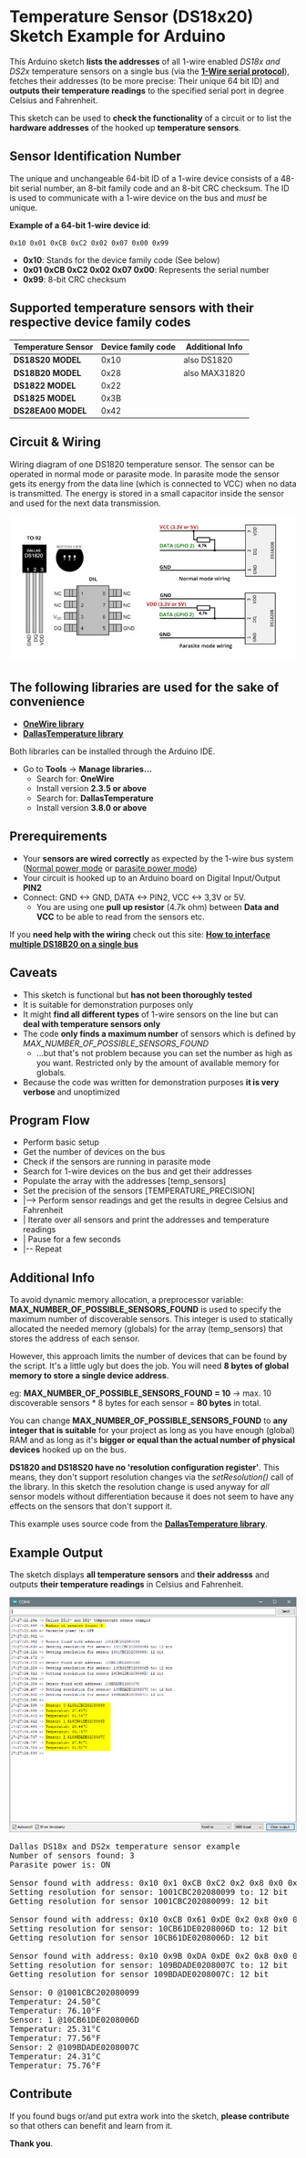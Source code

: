 # Temperature Sensor (DS18x20) Sketch Example for Arduino

This Arduino sketch **lists the addresses** of all 1-wire enabled *DS18x and DS2x* temperature sensors on a single bus (via the [**1-Wire serial protocol**](https://en.wikipedia.org/wiki/1-Wire "1-Wire serial protocol")), fetches their addresses (to be more precise: Their unique 64 bit ID) and **outputs their temperature readings** to the specified serial port in degree Celsius and Fahrenheit.

This sketch can be used to **check the functionality** of a circuit or to list the **hardware addresses** of the hooked up **temperature sensors**.
 

## Sensor Identification Number
The unique and unchangeable 64-bit ID of a 1-wire device consists of a 48-bit serial number, an 8-bit family code and an 8-bit CRC checksum. The ID is used to communicate with a 1-wire device on the bus and *must* be unique.

**Example of a 64-bit 1-wire device id**:

    0x10 0x01 0xCB 0xC2 0x02 0x07 0x00 0x99

- **0x10**: Stands for the device family code (See below)
- **0x01 0xCB 0xC2 0x02 0x07 0x00**: Represents the serial number
- **0x99**: 8-bit CRC checksum

## Supported temperature sensors with their respective device family codes

Temperature Sensor | Device family code | Additional Info
------------------ | ------------------ | ------------------
**DS18S20 MODEL**   |         0x10       |  also DS1820
**DS18B20 MODEL**   |         0x28       |  also MAX31820
**DS1822 MODEL**    |         0x22       |
**DS1825 MODEL**    |         0x3B       |
**DS28EA00 MODEL**  |         0x42       |

## Circuit & Wiring
Wiring diagram of one DS1820 temperature sensor. The sensor can be operated in normal mode or parasite mode. In parasite mode the sensor gets its energy from the data line (which is connected to VCC) when no data is transmitted. The energy is stored in a small capacitor inside the sensor and used for the next data transmission.

![Example output](https://raw.githubusercontent.com/pasce/Arduino-DS18x20-DS28x-Temperature-Sensor-EX/master/assets/maxi-dallas_ds1820_and_wiring.png)

## The following libraries are used for the sake of convenience
- [**OneWire library**](https://www.pjrc.com/teensy/td_libs_OneWire.html "OneWire library")
- [**DallasTemperature library**](https://github.com/milesburton/Arduino-Temperature-Control-Library "DallasTemperature library")

Both libraries can be installed through the Arduino IDE.

 - Go to **Tools** -> **Manage libraries...**
	 - Search for: **OneWire**
	 - Install version **2.3.5 or above**
	- Search for: **DallasTemperature**
	- Install version **3.8.0 or above**


## Prerequirements
- Your **sensors are wired correctly** as expected by the 1-wire bus system ([Normal power mode](https://www.tweaking4all.com/wp-content/uploads/2014/03/ds18b20-normal-power-400x184.jpg "Normal mode") or [parasite power mode](https://www.tweaking4all.com/wp-content/uploads/2014/03/ds18b20-parasite-power-400x181.jpg "parasite mode"))
- Your circuit is hooked up to an Arduino board on Digital Input/Output **PIN2**
- Connect: GND <-> GND, DATA <-> PIN2, VCC <-> 3,3V or 5V.
	- You are using one **pull up resistor** (4.7k ohm)  between **Data and VCC** to be able to read from the sensors etc.

If you **need help with the wiring** check out this site: [**How to interface multiple DS18B20 on a single bus**](https://lastminuteengineers.com/multiple-ds18b20-arduino-tutorial/ "How to interface multiple DS18B20 on a single bus") 

## Caveats
 - This sketch is functional but **has not been thoroughly tested**
 - It is suitable for demonstration purposes only
 - It might **find all different types** of 1-wire sensors on the line but can **deal with temperature sensors only** 
 - The code **only finds a maximum number** of sensors which is defined by *MAX\_NUMBER\_OF\_POSSIBLE\_SENSORS\_FOUND*
	 * ...but that's not problem because you can set the number as high as you want. Restricted only by the amount of available memory for globals.
 - Because the code was written for demonstration purposes **it is very verbose** and unoptimized

## Program Flow
 - Perform basic setup
 - Get the number of devices on the bus
 - Check if the sensors are running in parasite mode
 - Search for 1-wire devices on the bus and get their addresses
 - Populate the array with the addresses [temp_sensors]
 - Set the precision of the sensors [TEMPERATURE_PRECISION]
 - |--> Perform sensor readings and get the results in degree Celsius and Fahrenheit
 - | Iterate over all sensors and print the addresses and temperature readings
 - | Pause for a few seconds
 - |-- Repeat

## Additional Info
To avoid dynamic memory allocation, a preprocessor variable: **MAX\_NUMBER\_OF\_POSSIBLE\_SENSORS\_FOUND**
is used to specify the maximum number of discoverable sensors. This integer is used to statically allocated the needed memory (globals) for the array (temp_sensors) that stores the address of each sensor.

However, this approach limits the number of devices that can be found by the script. It's a little ugly but does the job.
You will need **8 bytes of global memory to store a single device address**.

eg: **MAX\_NUMBER\_OF\_POSSIBLE\_SENSORS\_FOUND = 10** -> max. 10 discoverable sensors * 8 bytes for each sensor = **80 bytes** in total.

You can change **MAX\_NUMBER\_OF\_POSSIBLE\_SENSORS\_FOUND** to **any integer that is suitable** for your project as long as you have enough (global) RAM and as long as it's **bigger or equal than the actual number of physical devices** hooked up on the bus.

**DS1820 and DS18S20 have no 'resolution configuration register'**. This means, they don't support resolution changes via the *setResolution()* call of the library. In this sketch the resolution change is used anyway for *all* sensor models without differentiation because it does not seem to have any effects on the sensors that don't support it.

This example uses source code from the [**DallasTemperature library**](https://github.com/milesburton/Arduino-Temperature-Control-Library).

## Example Output
The sketch displays **all temperature sensors** and **their addresss** and outputs **their temperature readings** in Celsius and Fahrenheit.

![Example output](https://raw.githubusercontent.com/pasce/Arduino-DS18x20-DS28x-Temperature-Sensor-EX/master/assets/arduino_ide_dallas_ds1820_temperature_1wire_output.png)

<pre>
Dallas DS18x and DS2x temperature sensor example
Number of sensors found: 3
Parasite power is: ON

Sensor found with address: 0x10 0x1 0xCB 0xC2 0x2 0x8 0x0 0x99
Setting resolution for sensor: 1001CBC202080099 to: 12 bit
Getting resolution for sensor 1001CBC202080099: 12 bit

Sensor found with address: 0x10 0xCB 0x61 0xDE 0x2 0x8 0x0 0x6D
Setting resolution for sensor: 10CB61DE0208006D to: 12 bit
Getting resolution for sensor 10CB61DE0208006D: 12 bit

Sensor found with address: 0x10 0x9B 0xDA 0xDE 0x2 0x8 0x0 0x7C
Setting resolution for sensor: 109BDADE0208007C to: 12 bit
Getting resolution for sensor 109BDADE0208007C: 12 bit

Sensor: 0 @1001CBC202080099
Temperatur: 24.50°C
Temperatur: 76.10°F
Sensor: 1 @10CB61DE0208006D
Temperatur: 25.31°C
Temperatur: 77.56°F
Sensor: 2 @109BDADE0208007C
Temperatur: 24.31°C
Temperatur: 75.76°F
</pre>

## Contribute
If you found bugs or/and put extra work into the sketch, **please contribute** so that others can benefit and learn from it.

**Thank you**.